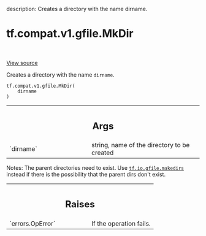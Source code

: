 description: Creates a directory with the name dirname.

<div itemscope itemtype="http://developers.google.com/ReferenceObject">
<meta itemprop="name" content="tf.compat.v1.gfile.MkDir" />
<meta itemprop="path" content="Stable" />
</div>

# tf.compat.v1.gfile.MkDir

<!-- Insert buttons and diff -->

<table class="tfo-notebook-buttons tfo-api nocontent" align="left">

</table>

<a target="_blank" href="/code/stable/tensorflow/python/lib/io/file_io.py">View source</a>



Creates a directory with the name `dirname`.

<pre class="devsite-click-to-copy prettyprint lang-py tfo-signature-link">
<code>tf.compat.v1.gfile.MkDir(
    dirname
)
</code></pre>



<!-- Placeholder for "Used in" -->


<!-- Tabular view -->
 <table class="responsive fixed orange">
<colgroup><col width="214px"><col></colgroup>
<tr><th colspan="2"><h2 class="add-link">Args</h2></th></tr>

<tr>
<td>
`dirname`
</td>
<td>
string, name of the directory to be created
</td>
</tr>
</table>


Notes: The parent directories need to exist. Use <a href="../../../../tf/io/gfile/makedirs.md"><code>tf.io.gfile.makedirs</code></a>
  instead if there is the possibility that the parent dirs don't exist.

<!-- Tabular view -->
 <table class="responsive fixed orange">
<colgroup><col width="214px"><col></colgroup>
<tr><th colspan="2"><h2 class="add-link">Raises</h2></th></tr>

<tr>
<td>
`errors.OpError`
</td>
<td>
If the operation fails.
</td>
</tr>
</table>

